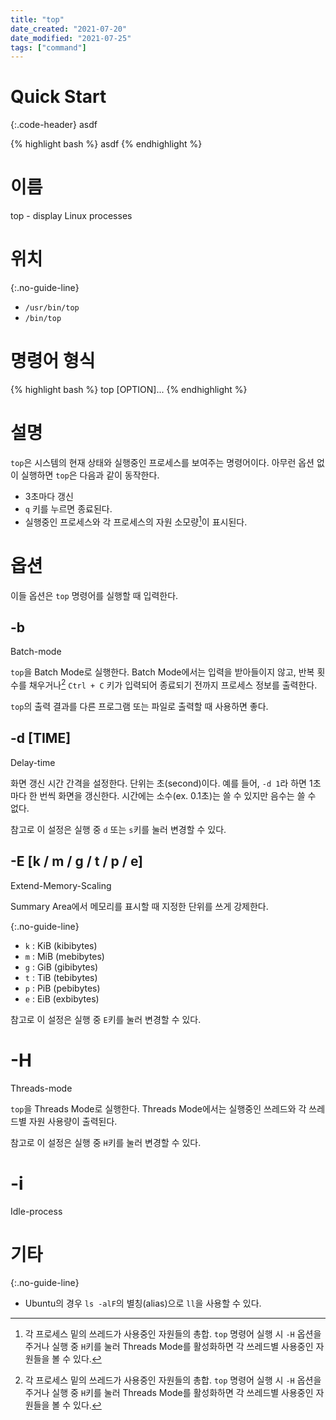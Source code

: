 ```yaml
---
title: "top"
date_created: "2021-07-20"
date_modified: "2021-07-25"
tags: ["command"]
---
```


# Quick Start

{:.code-header}
asdf

{% highlight bash %}
asdf
{% endhighlight %}

# 이름

top - display Linux processes

# 위치

{:.no-guide-line}
- `/usr/bin/top`
- `/bin/top`

# 명령어 형식

{% highlight bash %}
top [OPTION]...
{% endhighlight %}

# 설명

`top`은 시스템의 현재 상태와 실행중인 프로세스를 보여주는 명령어이다. 아무런 옵션 없이 실행하면 `top`은 다음과 같이 동작한다.

- 3초마다 갱신
- `q` 키를 누르면 종료된다.
- 실행중인 프로세스와 각 프로세스의 자원 소모량[^1]이 표시된다.

[^1]: 각 프로세스 밑의 쓰레드가 사용중인 자원들의 총합. `top` 명령어 실행 시 `-H` 옵션을 주거나 실행 중 `H`키를 눌러 Threads Mode를 활성화하면 각 쓰레드별 사용중인 자원들을 볼 수 있다.

# 옵션

이들 옵션은 `top` 명령어를 실행할 때 입력한다.

## -b

Batch-mode

`top`을 Batch Mode로 실행한다. Batch Mode에서는 입력을 받아들이지 않고, 반복 횟수를 채우거나[^1] `Ctrl + C` 키가 입력되어 종료되기 전까지 프로세스 정보를 출력한다.

`top`의 출력 결과를 다른 프로그램 또는 파일로 출력할 때 사용하면 좋다.

[^1]: `-n` 옵션으로 설정한다.

## -d [TIME]

Delay-time

화면 갱신 시간 간격을 설정한다. 단위는 초(second)이다. 예를 들어, `-d 1`라 하면 1초마다 한 번씩 화면을 갱신한다. 시간에는 소수(ex. 0.1초)는 쓸 수 있지만 음수는 쓸 수 없다.

참고로 이 설정은 실행 중 `d` 또는 `s`키를 눌러 변경할 수 있다.

## -E [k / m / g / t / p / e]

Extend-Memory-Scaling

Summary Area에서 메모리를 표시할 때 지정한 단위를 쓰게 강제한다.

{:.no-guide-line}
- `k` : KiB (kibibytes)
- `m` : MiB (mebibytes)
- `g` : GiB (gibibytes)
- `t` : TiB (tebibytes)
- `p` : PiB (pebibytes)
- `e` : EiB (exbibytes)

참고로 이 설정은 실행 중 `E`키를 눌러 변경할 수 있다.

# -H

Threads-mode

`top`을 Threads Mode로 실행한다. Threads Mode에서는 실행중인 쓰레드와 각 쓰레드별 자원 사용량이 출력된다. 

참고로 이 설정은 실행 중 `H`키를 눌러 변경할 수 있다.

# -i

Idle-process



# 기타

{:.no-guide-line}
- Ubuntu의 경우 `ls -alF`의 별칭(alias)으로 `ll`을 사용할 수 있다.